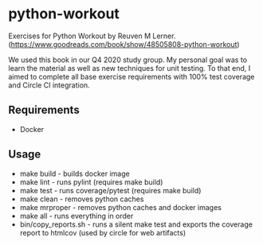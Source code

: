 # python-workout

Exercises for Python Workout by Reuven M Lerner. (https://www.goodreads.com/book/show/48505808-python-workout)

We used this book in our Q4 2020 study group. My personal goal was to learn the material as well as new techniques for unit testing. To that end, I aimed to complete all base exercise requirements with 100% test coverage and Circle CI integration.

## Requirements

* Docker

## Usage

* make build - builds docker image
* make lint - runs pylint (requires make build)
* make test - runs coverage/pytest (requires make build)
* make clean - removes python caches
* make mrproper - removes python caches and docker images
* make all - runs everything in order
* bin/copy_reports.sh - runs a silent make test and exports the coverage report to htmlcov (used by circle for web artifacts)  
